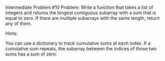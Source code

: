 Intermediate Problem #10
Problem: Write a function that takes a list of integers and returns the longest contiguous subarray with a sum that is equal to zero. If there are multiple subarrays with the same length, return any of them.

Hints:

You can use a dictionary to track cumulative sums at each index.
If a cumulative sum repeats, the subarray between the indices of those two sums has a sum of zero.